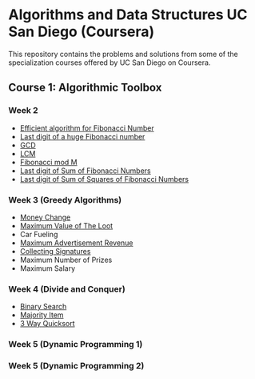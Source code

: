 # Algorithms and Data Structures UC San Diego (Coursera)
This repository contains the problems and solutions from some of the specialization courses offered by UC San Diego on Coursera.

## Course 1: Algorithmic Toolbox
### Week 2
* [Efficient algorithm for Fibonacci Number](https://github.com/saksham91/Algorithm-Online-Coursera/tree/master/Course_1_Algorithmic_Toolbox/Week%202/Fibonacci)
* [Last digit of a huge Fibonacci number](https://github.com/saksham91/Algorithm-Online-Coursera/tree/master/Course_1_Algorithmic_Toolbox/Week%202/Last%20Digit%20of%20Fibonacci)
* [GCD](https://github.com/saksham91/Algorithm-Online-Coursera/tree/master/Course_1_Algorithmic_Toolbox/Week%202/GCD)
* [LCM](https://github.com/saksham91/Algorithm-Online-Coursera/tree/master/Course_1_Algorithmic_Toolbox/Week%202/LCM)
* [Fibonacci mod M](https://github.com/saksham91/Algorithm-Online-Coursera/tree/master/Course_1_Algorithmic_Toolbox/Week%202/Fib_mod_m)
* [Last digit of Sum of Fibonacci Numbers](https://github.com/saksham91/Algorithm-Online-Coursera/tree/master/Course_1_Algorithmic_Toolbox/Week%202/Last%20Digit%20of%20Sum%20of%20Fibonacci%20Numbers)
* [Last digit of Sum of Squares of Fibonacci Numbers](https://github.com/saksham91/Algorithm-Online-Coursera/tree/master/Course_1_Algorithmic_Toolbox/Week%202/Last%20Digit%20of%20Sum%20of%20Squares%20of%20Fibonacci%20Numbers)

### Week 3 (Greedy Algorithms)
* [Money Change](https://github.com/saksham91/Algorithm-Online-Coursera/tree/master/Course_1_Algorithmic_Toolbox/Week%203/Maximum%20Change)
* [Maximum Value of The Loot](https://github.com/saksham91/Algorithm-Online-Coursera/tree/master/Course_1_Algorithmic_Toolbox/Week%203/Maximum%20Loot)
* Car Fueling
* [Maximum Advertisement Revenue](https://github.com/saksham91/Algorithm-Online-Coursera/tree/master/Course_1_Algorithmic_Toolbox/Week%203/Maximum%20Ad%20Revenue)
* [Collecting Signatures](https://github.com/saksham91/Algorithm-Online-Coursera/tree/master/Course_1_Algorithmic_Toolbox/Week%203/Signature%20Collection)
* Maximum Number of Prizes
* Maximum Salary

### Week 4 (Divide and Conquer)
* [Binary Search](https://github.com/saksham91/Algorithm-Online-Coursera/tree/master/Course_1_Algorithmic_Toolbox/Week%204/Binary%20Search)
* [Majority Item](https://github.com/saksham91/Algorithm-Online-Coursera/tree/master/Course_1_Algorithmic_Toolbox/Week%204/Majority%20Item)
* [3 Way Quicksort](https://github.com/saksham91/Algorithm-Online-Coursera/tree/master/Course_1_Algorithmic_Toolbox/Week%204/Quicksort_3_Way)

### Week 5 (Dynamic Programming 1)

### Week 5 (Dynamic Programming 2)

